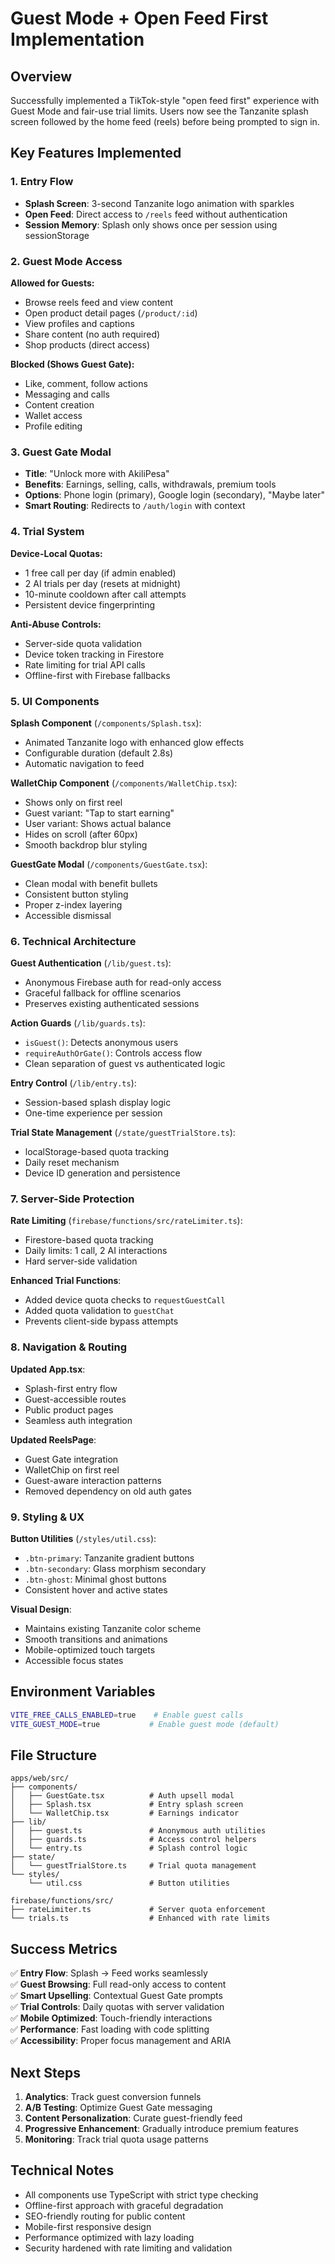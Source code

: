 # Guest Mode + Open Feed First Implementation

## Overview
Successfully implemented a TikTok-style "open feed first" experience with Guest Mode and fair-use trial limits. Users now see the Tanzanite splash screen followed by the home feed (reels) before being prompted to sign in.

## Key Features Implemented

### 1. Entry Flow
- **Splash Screen**: 3-second Tanzanite logo animation with sparkles
- **Open Feed**: Direct access to `/reels` feed without authentication
- **Session Memory**: Splash only shows once per session using sessionStorage

### 2. Guest Mode Access
**Allowed for Guests:**
- Browse reels feed and view content
- Open product detail pages (`/product/:id`)
- View profiles and captions
- Share content (no auth required)
- Shop products (direct access)

**Blocked (Shows Guest Gate):**
- Like, comment, follow actions
- Messaging and calls
- Content creation
- Wallet access
- Profile editing

### 3. Guest Gate Modal
- **Title**: "Unlock more with AkiliPesa"
- **Benefits**: Earnings, selling, calls, withdrawals, premium tools
- **Options**: Phone login (primary), Google login (secondary), "Maybe later"
- **Smart Routing**: Redirects to `/auth/login` with context

### 4. Trial System
**Device-Local Quotas:**
- 1 free call per day (if admin enabled)
- 2 AI trials per day (resets at midnight)
- 10-minute cooldown after call attempts
- Persistent device fingerprinting

**Anti-Abuse Controls:**
- Server-side quota validation
- Device token tracking in Firestore
- Rate limiting for trial API calls
- Offline-first with Firebase fallbacks

### 5. UI Components

**Splash Component** (`/components/Splash.tsx`):
- Animated Tanzanite logo with enhanced glow effects
- Configurable duration (default 2.8s)
- Automatic navigation to feed

**WalletChip Component** (`/components/WalletChip.tsx`):
- Shows only on first reel
- Guest variant: "Tap to start earning"
- User variant: Shows actual balance
- Hides on scroll (after 60px)
- Smooth backdrop blur styling

**GuestGate Modal** (`/components/GuestGate.tsx`):
- Clean modal with benefit bullets
- Consistent button styling
- Proper z-index layering
- Accessible dismissal

### 6. Technical Architecture

**Guest Authentication** (`/lib/guest.ts`):
- Anonymous Firebase auth for read-only access
- Graceful fallback for offline scenarios
- Preserves existing authenticated sessions

**Action Guards** (`/lib/guards.ts`):
- `isGuest()`: Detects anonymous users
- `requireAuthOrGate()`: Controls access flow
- Clean separation of guest vs authenticated logic

**Entry Control** (`/lib/entry.ts`):
- Session-based splash display logic
- One-time experience per session

**Trial State Management** (`/state/guestTrialStore.ts`):
- localStorage-based quota tracking
- Daily reset mechanism
- Device ID generation and persistence

### 7. Server-Side Protection

**Rate Limiting** (`firebase/functions/src/rateLimiter.ts`):
- Firestore-based quota tracking
- Daily limits: 1 call, 2 AI interactions
- Hard server-side validation

**Enhanced Trial Functions**:
- Added device quota checks to `requestGuestCall`
- Added quota validation to `guestChat`
- Prevents client-side bypass attempts

### 8. Navigation & Routing

**Updated App.tsx**:
- Splash-first entry flow
- Guest-accessible routes
- Public product pages
- Seamless auth integration

**Updated ReelsPage**:
- Guest Gate integration
- WalletChip on first reel
- Guest-aware interaction patterns
- Removed dependency on old auth gates

### 9. Styling & UX

**Button Utilities** (`/styles/util.css`):
- `.btn-primary`: Tanzanite gradient buttons
- `.btn-secondary`: Glass morphism secondary
- `.btn-ghost`: Minimal ghost buttons
- Consistent hover and active states

**Visual Design**:
- Maintains existing Tanzanite color scheme
- Smooth transitions and animations
- Mobile-optimized touch targets
- Accessible focus states

## Environment Variables
```bash
VITE_FREE_CALLS_ENABLED=true    # Enable guest calls
VITE_GUEST_MODE=true           # Enable guest mode (default)
```

## File Structure
```
apps/web/src/
├── components/
│   ├── GuestGate.tsx          # Auth upsell modal
│   ├── Splash.tsx             # Entry splash screen  
│   └── WalletChip.tsx         # Earnings indicator
├── lib/
│   ├── guest.ts               # Anonymous auth utilities
│   ├── guards.ts              # Access control helpers
│   └── entry.ts               # Splash control logic
├── state/
│   └── guestTrialStore.ts     # Trial quota management
└── styles/
    └── util.css               # Button utilities

firebase/functions/src/
├── rateLimiter.ts             # Server quota enforcement
└── trials.ts                  # Enhanced with rate limits
```

## Success Metrics
✅ **Entry Flow**: Splash → Feed works seamlessly  
✅ **Guest Browsing**: Full read-only access to content  
✅ **Smart Upselling**: Contextual Guest Gate prompts  
✅ **Trial Controls**: Daily quotas with server validation  
✅ **Mobile Optimized**: Touch-friendly interactions  
✅ **Performance**: Fast loading with code splitting  
✅ **Accessibility**: Proper focus management and ARIA  

## Next Steps
1. **Analytics**: Track guest conversion funnels
2. **A/B Testing**: Optimize Guest Gate messaging
3. **Content Personalization**: Curate guest-friendly feed
4. **Progressive Enhancement**: Gradually introduce premium features
5. **Monitoring**: Track trial quota usage patterns

## Technical Notes
- All components use TypeScript with strict type checking
- Offline-first approach with graceful degradation
- SEO-friendly routing for public content
- Mobile-first responsive design
- Performance optimized with lazy loading
- Security hardened with rate limiting and validation
